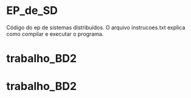 # EP_de_SD
Código do ep de sistemas distribuídos. 
O arquivo instrucoes.txt explica como compilar e executar o programa.
# trabalho_BD2
# trabalho_BD2
